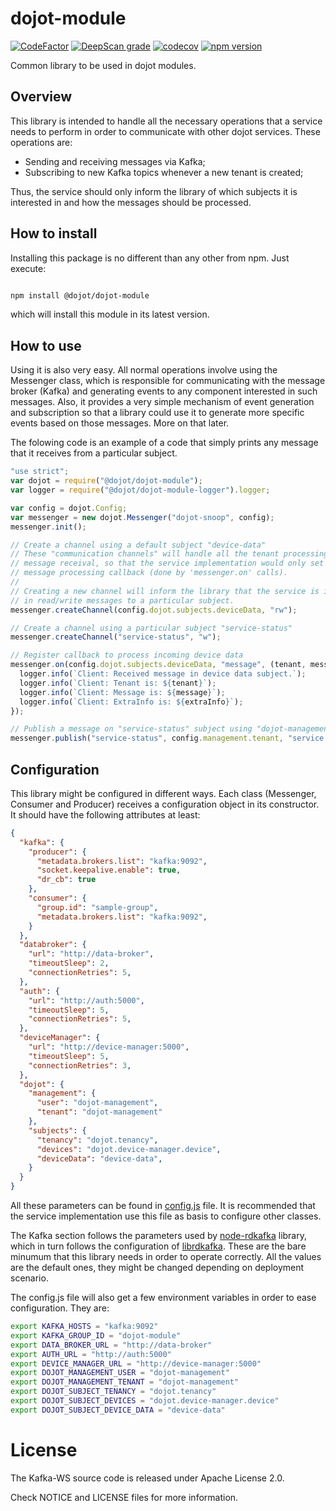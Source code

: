 # dojot-module

[![CodeFactor](https://www.codefactor.io/repository/github/dojot/dojot-module-nodejs/badge)](https://www.codefactor.io/repository/github/dojot/dojot-module-nodejs)
[![DeepScan grade](https://deepscan.io/api/teams/2690/projects/3914/branches/33256/badge/grade.svg)](https://deepscan.io/dashboard#view=project&tid=2690&pid=3914&bid=33256)
[![codecov](https://codecov.io/gh/dojot/dojot-module-nodejs/branch/master/graph/badge.svg)](https://codecov.io/gh/dojot/dojot-module-nodejs)
[![npm version](https://badge.fury.io/js/%40dojot%2Fdojot-module.svg)](https://badge.fury.io/js/%40dojot%2Fdojot-module)

Common library to be used in dojot modules.

## Overview

This library is intended to handle all the necessary operations that a service
needs to perform in order to communicate with other dojot services. These
operations are:

- Sending and receiving messages via Kafka;
- Subscribing to new Kafka topics whenever a new tenant is created;

Thus, the service should only inform the library of which subjects it is
interested in and how the messages should be processed.

## How to install

Installing this package is no different than any other from npm. Just execute:

```bash

npm install @dojot/dojot-module

```

which will install this module in its latest version.

## How to use

Using it is also very easy. All normal operations involve using the Messenger
class, which is responsible for communicating with the message broker (Kafka)
and generating events to any component interested in such messages. Also, it
provides a very simple mechanism of event generation and subscription so that
a library could use it to generate more specific events based on those messages.
More on that later.

The folowing code is an example of a code that simply prints any message that
it receives from a particular subject.


```javascript
"use strict";
var dojot = require("@dojot/dojot-module");
var logger = require("@dojot/dojot-module-logger").logger;

var config = dojot.Config;
var messenger = new dojot.Messenger("dojot-snoop", config);
messenger.init();

// Create a channel using a default subject "device-data"
// These "communication channels" will handle all the tenant processing and
// message receival, so that the service implementation would only set the
// message processing callback (done by 'messenger.on' calls).
//
// Creating a new channel will inform the library that the service is interested
// in read/write messages to a particular subject.
messenger.createChannel(config.dojot.subjects.deviceData, "rw");

// Create a channel using a particular subject "service-status"
messenger.createChannel("service-status", "w");

// Register callback to process incoming device data
messenger.on(config.dojot.subjects.deviceData, "message", (tenant, message, extraInfo) => {
  logger.info(`Client: Received message in device data subject.`);
  logger.info(`Client: Tenant is: ${tenant}`);
  logger.info(`Client: Message is: ${message}`);
  logger.info(`Client: ExtraInfo is: ${extraInfo}`);
});

// Publish a message on "service-status" subject using "dojot-management" tenant
messenger.publish("service-status", config.management.tenant, "service X is up");

```



## Configuration

This library might be configured in different ways. Each class (Messenger,
Consumer and Producer) receives a configuration object in its constructor. It
should have the following attributes at least:

```json
{
  "kafka": {
    "producer": {
      "metadata.brokers.list": "kafka:9092",
      "socket.keepalive.enable": true,
      "dr_cb": true
    },
    "consumer": {
      "group.id": "sample-group",
      "metadata.brokers.list": "kafka:9092",
    }
  },
  "databroker": {
    "url": "http://data-broker",
    "timeoutSleep": 2,
    "connectionRetries": 5,
  },
  "auth": {
    "url": "http://auth:5000",
    "timeoutSleep": 5,
    "connectionRetries": 5,
  },
  "deviceManager": {
    "url": "http://device-manager:5000",
    "timeoutSleep": 5,
    "connectionRetries": 3,
  },
  "dojot": {
    "management": {
      "user": "dojot-management",
      "tenant": "dojot-management"
    },
    "subjects": {
      "tenancy": "dojot.tenancy",
      "devices": "dojot.device-manager.device",
      "deviceData": "device-data",
    }
  }
}
```

All these parameters can be found in [config.js](./lib/config.js) file. It is
recommended that the service implementation use this file as basis to configure
other classes.

The Kafka section follows the parameters used by
[node-rdkafka](https://github.com/Blizzard/node-rdkafka) library, which in turn
follows the configuration of
[librdkafka](https://github.com/edenhill/librdkafka). These are the bare
minumum that this library needs in order to operate correctly. All the values
are the default ones, they might be changed depending on deployment scenario.

The config.js file will also get a few environment variables in order to ease
configuration. They are:

```bash
export KAFKA_HOSTS = "kafka:9092"
export KAFKA_GROUP_ID = "dojot-module"
export DATA_BROKER_URL = "http://data-broker"
export AUTH_URL = "http://auth:5000"
export DEVICE_MANAGER_URL = "http://device-manager:5000"
export DOJOT_MANAGEMENT_USER = "dojot-management"
export DOJOT_MANAGEMENT_TENANT = "dojot-management"
export DOJOT_SUBJECT_TENANCY = "dojot.tenancy"
export DOJOT_SUBJECT_DEVICES = "dojot.device-manager.device"
export DOJOT_SUBJECT_DEVICE_DATA = "device-data"
```

# **License**

The Kafka-WS source code is released under Apache License 2.0.

Check NOTICE and LICENSE files for more information.